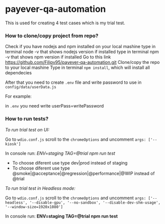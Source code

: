 # payever-qa-automation
This is used for creating 4 test cases which is my trial test.


### How to clone/copy project from repo?

Check if you have nodejs and npm installed on your local mashine type in terminal node -v that shows nodejs version if installed type in terminal npm -v that shows npm version if installed
Go to this link https://github.com/Filipv95/payever-qa-automation.git
Clone/copy the repo to your local mashine
Type in terminal `npm install`, which will install all dependecies

After that you need to create `.env` file and write password to use in `config/data/userData.js`

For example:

in `.env` you need write userPass=writePassword

### How to run tests?

*To run trial test on UI:*

Go to `wdio.conf.js` scroll to the `chromeOptions` and uncomment `args: ['--kiosk']`

In console run: *ENV=staging TAG=@trial npm run test*
* To choose diferent use type dev|prod instead of staging
* To choose diferent use type @smoke|@acceptance|@regression|@performance|@WIP instead of @trial

*To run trial test in Headless mode:*

Go to `wdio.conf.js` scroll to the `chromeOptions` and uncomment
`args: ['--headless', '--disable-gpu', '--no-sandbox', '--disable-dev-shm-usage', '--window-size=1920x1080']`

In console run: **ENV=staging TAG=@trial npm run test**